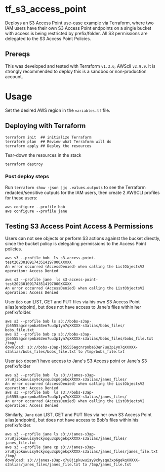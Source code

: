 # tf_s3_access_point
Deploys an S3 Access Point use-case example via Terraform, where two IAM users have their own S3 Access Point endpoints on a single bucket with access is being restricted by prefix/folder. All S3 permissions are delegated to the S3 Access Point Policies. 

## Prereqs

This was developed and tested with Terraform `v1.3.6`, AWScli `v2.9.9`. It is strongly recommended to deploy this is a sandbox or non-production account. 

# Usage

Set the desired AWS region in the `variables.tf` file.

## Deploying with Terraform
```
terraform init  ## initialize Terraform
terraform plan  ## Review what Terraform will do
terraform apply ## Deploy the resources
```
Tear-down the resources in the stack
```
terraform destroy
```


### Post deploy steps
Run ```terraform show -json |jq .values.outputs``` to see the Terraform redacted/sensitive outputs for the IAM users, then create 2 AWSCLI profiles for these users:

```
aws configure --profile bob
aws configure --profile jane
```

## Testing S3 Access Point Access & Permissions

Users can not see objects or perform S3 actions against the bucket directly, since the bucket policy is delegating permissions to the Access Point policies.

```
aws s3 --profile bob  ls s3-access-point-test202301091743514197000XXXXX
An error occurred (AccessDenied) when calling the ListObjectsV2 operation: Access Denied

aws s3 --profile jane  ls s3-access-point-test202301091743514197000XXXXX
An error occurred (AccessDenied) when calling the ListObjectsV2 operation: Access Denied
```

User `Bob` can LIST, GET and PUT files via his own S3 Access Point alias(endpoint), but does not have access to Jane's files within her prefix/folder.

```
aws s3 --profile bob ls s3://bobs-s3ap-jb5555agcnrpnba63en7uu3p1yn7qXXXXX-s3alias/bobs_files/
bobs_file.txt
aws s3 --profile bob cp s3://bobs-s3ap-jb5555agcnrpnba63en7uu3p1yn7qXXXXX-s3alias/bobs_files/bobs_file.txt /tmp/
download: s3://bobs-s3ap-jb5555agcnrpnba63en7uu3p1yn7qXXXXX-s3alias/bobs_files/bobs_file.txt to /tmp/bobs_file.txt

``` 

User `Bob` doesn't have access to Jane's S3 Access point or Jane's S3 prefix/folder

```
aws s3 --profile bob  ls s3://janes-s3ap-x7u8jipkuwuisy9ckysqu3xp6gekqXXXXX-s3alias/janes_files/      
An error occurred (AccessDenied) when calling the ListObjectsV2 operation: Access Denied
aws s3 --profile bob  ls s3://bobs-s3ap-jb5555agcnrpnba63en7uu3p1yn7qXXXXX-s3alias/janes_files/            
An error occurred (AccessDenied) when calling the ListObjectsV2 operation: Access Denied
```

Similarly, `Jane` can LIST, GET and PUT files via her own S3 Access Point alias(endpoint), but does not have access to Bob's files within his prefix/folder.

```
aws s3 --profile jane ls s3://janes-s3ap-x7u8jipkuwuisy9ckysqu3xp6gekqXXXXX-s3alias/janes_files/
janes_file.txt
aws s3 --profile jane cp s3://janes-s3ap-x7u8jipkuwuisy9ckysqu3xp6gekqXXXXX-s3alias/janes_files/janes_file.txt /tmp/
download: s3://janes-s3ap-x7u8jipkuwuisy9ckysqu3xp6gekqXXXXX-s3alias/janes_files/janes_file.txt to /tmp/janes_file.txt
```

